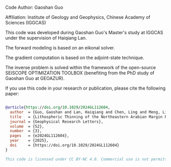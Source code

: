 Code Author: Gaoshan Guo

Affiliation: Institute of Geology and Geophysics, Chinese Academy of Sciences (IGGCAS)

This code was developed during Gaoshan Guo's Master's study at IGGCAS under the supervision of Haiqiang Lan.

The forward modeling is based on an eikonal solver.

The gradient computation is based on the adjoint-state technique.

The inverse problem is solved within the framework of the open-source SEISCOPE OPTIMIZATION TOOLBOX (benefiting from the PhD study of Gaoshan Guo at GEOAZUR).

If you use this code in your research or publication, please cite the following paper:

```bibtex

@article{https://doi.org/10.1029/2024GL112604,
  author  = {Guo, Gaoshan and Lan, Haiqiang and Chen, Ling and Meng, Lingkai and Badal, José},
  title   = {Lithospheric Thinning of the Northeastern Arabian Margin Revealed by Matrix-Free Teleseismic Traveltime Tomography},
  journal = {Geophysical Research Letters},
  volume  = {52},
  number  = {3},
  pages   = {e2024GL112604},
  year    = {2025},
  doi     = {https://doi.org/10.1029/2024GL112604}
}

This code is licensed under CC BY-NC 4.0. Commercial use is not permitted. Please contact the author (Gaoshan Guo) for licensing inquiries related to commercial applications.

